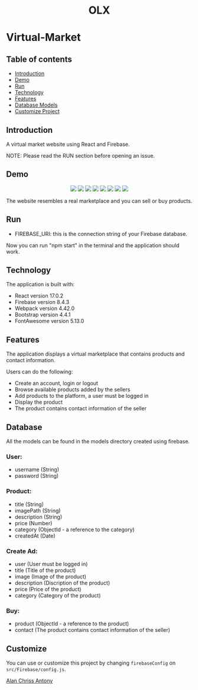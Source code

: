 <h1 align="center">OLX<h1/>

# Virtual-Market


## Table of contents

- [Introduction](#introduction)
- [Demo](#demo)
- [Run](#run)
- [Technology](#technology)
- [Features](#features)
- [Database Models](#database)
- [Customize Project](#customize)

## Introduction

A virtual market website using React and Firebase.

NOTE: Please read the RUN section before opening an issue.

## Demo

<p align="center">
<img src="https://imgur.com/qQ5XWf2.jpg"/>
<img src="https://imgur.com/207BRe5.jpg"/>
<img src="https://imgur.com/WcJSECF.jpg"/>
<img src="https://imgur.com/5nmuQWV.jpg"/>
<img src="https://imgur.com/imWsn0a.jpg"/>
<img src="https://imgur.com/C98EiNd.jpg"/>
<img src="https://imgur.com/r5h3ixj.jpg"/>
<img src="https://imgur.com/PwDGSu6.jpg"/>
</p>


The website resembles a real marketplace and you can sell or buy products.


## Run


- FIREBASE_URI: this is the connection string of your Firebase database.

Now you can run "npm start" in the terminal and the application should work.

## Technology

The application is built with:

- React version 17.0.2
- Firebase version 8.4.3
- Webpack version 4.42.0
- Bootstrap version 4.4.1
- FontAwesome version 5.13.0


## Features

The application displays a virtual marketplace that contains products and contact information.

Users can do the following:

- Create an account, login or logout
- Browse available products added by the sellers
- Add products to the platform, a user must be logged in
- Display the product
- The product contains contact information of the seller



## Database

All the models can be found in the models directory created using firebase.

### User:

- username (String)
- password (String)


### Product:

- title (String)
- imagePath (String)
- description (String)
- price (Number)
- category (ObjectId - a reference to the category)
- createdAt (Date)


  
### Create Ad:
  
- user (User must be logged in)
- title (Title of the product)
- image (Image of the product)
- description (Discription of the product)
- price (Price of the product)
- category (Category of the product)
  

### Buy:

- product (ObjectId - a reference to the product)
- contact (The product contains contact information of the seller)
  
  
## Customize

You can use or customize this project by changing `firebaseConfig` on `src/Firebase/config.js`.  

[Alan Chriss Antony](https://github.com/alanchrissantony)
